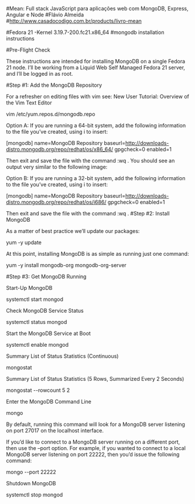 #Mean: Full stack JavaScript para aplicações web com MongoDB, Express, Angular e Node
#Flávio Almeida
#http://www.casadocodigo.com.br/products/livro-mean

#Fedora 21 -Kernel 3.19.7-200.fc21.x86_64
#mongodb installation instructions

#Pre-Flight Check

These instructions are intended for installing MongoDB on a single Fedora 21 node.
I’ll be working from a Liquid Web Self Managed Fedora 21 server, and I’ll be logged in as root. 

#Step #1: Add the MongoDB Repository

For a refresher on editing files with vim see: New User Tutorial: Overview of the Vim Text Editor

vim /etc/yum.repos.d/mongodb.repo

Option A: If you are running a 64-bit system, add the following information to the file you’ve created, using i to insert:

[mongodb]
name=MongoDB Repository
baseurl=http://downloads-distro.mongodb.org/repo/redhat/os/x86_64/
gpgcheck=0
enabled=1

Then exit and save the file with the command :wq . You should see an output very similar to the following image:

Option B: If you are running a 32-bit system, add the following information to the file you’ve created, using i to insert:

[mongodb]
name=MongoDB Repository
baseurl=http://downloads-distro.mongodb.org/repo/redhat/os/i686/
gpgcheck=0
enabled=1

Then exit and save the file with the command :wq .
#Step #2: Install MongoDB

As a matter of best practice we’ll update our packages:

yum -y update

At this point, installing MongoDB is as simple as running just one command:

yum -y install mongodb-org mongodb-org-server

#Step #3: Get MongoDB Running

Start-Up MongoDB

systemctl start mongod

Check MongoDB Service Status

systemctl status mongod

Start the MongoDB Service at Boot

systemctl enable mongod

Summary List of Status Statistics (Continuous)

mongostat

Summary List of Status Statistics (5 Rows, Summarized Every 2 Seconds)

mongostat --rowcount 5 2

Enter the MongoDB Command Line

mongo

By default, running this command will look for a MongoDB server listening on port 27017 on the localhost interface.

If you’d like to connect to a MongoDB server running on a different port, then use the –port option. For example, if you wanted to connect to a local MongoDB server listening on port 22222, then you’d issue the following command:

mongo --port 22222

Shutdown MongoDB

systemctl stop mongod



